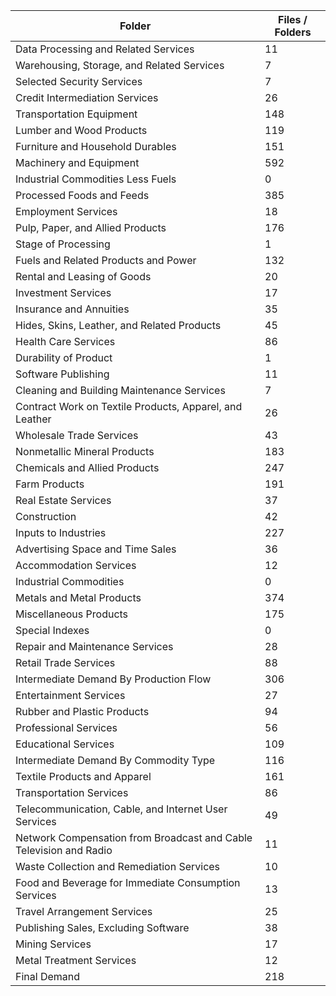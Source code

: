 | Folder                                                             |   Files / Folders |
|--------------------------------------------------------------------|-------------------|
| Data Processing and Related Services                               |                11 |
| Warehousing, Storage, and Related Services                         |                 7 |
| Selected Security Services                                         |                 7 |
| Credit Intermediation Services                                     |                26 |
| Transportation Equipment                                           |               148 |
| Lumber and Wood Products                                           |               119 |
| Furniture and Household Durables                                   |               151 |
| Machinery and Equipment                                            |               592 |
| Industrial Commodities Less Fuels                                  |                 0 |
| Processed Foods and Feeds                                          |               385 |
| Employment Services                                                |                18 |
| Pulp, Paper, and Allied Products                                   |               176 |
| Stage of Processing                                                |                 1 |
| Fuels and Related Products and Power                               |               132 |
| Rental and Leasing of Goods                                        |                20 |
| Investment Services                                                |                17 |
| Insurance and Annuities                                            |                35 |
| Hides, Skins, Leather, and Related Products                        |                45 |
| Health Care Services                                               |                86 |
| Durability of Product                                              |                 1 |
| Software Publishing                                                |                11 |
| Cleaning and Building Maintenance Services                         |                 7 |
| Contract Work on Textile Products, Apparel, and Leather            |                26 |
| Wholesale Trade Services                                           |                43 |
| Nonmetallic Mineral Products                                       |               183 |
| Chemicals and Allied Products                                      |               247 |
| Farm Products                                                      |               191 |
| Real Estate Services                                               |                37 |
| Construction                                                       |                42 |
| Inputs to Industries                                               |               227 |
| Advertising Space and Time Sales                                   |                36 |
| Accommodation Services                                             |                12 |
| Industrial Commodities                                             |                 0 |
| Metals and Metal Products                                          |               374 |
| Miscellaneous Products                                             |               175 |
| Special Indexes                                                    |                 0 |
| Repair and Maintenance Services                                    |                28 |
| Retail Trade Services                                              |                88 |
| Intermediate Demand By Production Flow                             |               306 |
| Entertainment Services                                             |                27 |
| Rubber and Plastic Products                                        |                94 |
| Professional Services                                              |                56 |
| Educational Services                                               |               109 |
| Intermediate Demand By Commodity Type                              |               116 |
| Textile Products and Apparel                                       |               161 |
| Transportation Services                                            |                86 |
| Telecommunication, Cable, and Internet User Services               |                49 |
| Network Compensation from Broadcast and Cable Television and Radio |                11 |
| Waste Collection and Remediation Services                          |                10 |
| Food and Beverage for Immediate Consumption Services               |                13 |
| Travel Arrangement Services                                        |                25 |
| Publishing Sales, Excluding Software                               |                38 |
| Mining Services                                                    |                17 |
| Metal Treatment Services                                           |                12 |
| Final Demand                                                       |               218 |